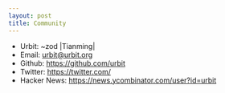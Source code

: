 ```yaml
---
layout: post
title: Community
---
```


+ Urbit: ~zod |Tianming|
+ Email: urbit@urbit.org
+ Github: https://github.com/urbit
+ Twitter: https://twitter.com/
+ Hacker News: https://news.ycombinator.com/user?id=urbit
